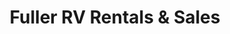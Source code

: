 ---
title: "Fuller RV Rentals & Sales"
url: /boylston/fuller-rv-rentals-und-sales/
shop: Wohnwagen
---